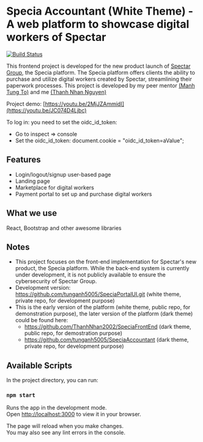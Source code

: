 # Specia Accountant (White Theme) - A web platform to showcase digital workers of Spectar

[![Build Status](https://dev.azure.com/SpectarRPA/SpectarRPA/_apis/build/status/SpeciaPortal?branchName=master)](https://dev.azure.com/SpectarRPA/SpectarRPA/_build/latest?definitionId=9&branchName=master)

This frontend project is developed for the new product launch of [Spectar Group](https://spectargroup.com), the Specia platform. The Specia platform offers clients the ability to purchase and utilize digital workers created by Spectar, streamlining their paperwork processes. This project is developed by my peer mentor [(Manh Tung To)](https://github.com/tunganh5005) and me [(Thanh Nhan Nguyen)](https://github.com/ThanhNhan2002)

Project demo: [https://youtu.be/2MjJZAmmidI](https://youtu.be/JC074D4Ljbc) 

To log in: you need to set the oidc_id_token:
- Go to inspect ⇒ console
- Set the oidc_id_token:
  document.cookie = "oidc_id_token=aValue";

## Features
* Login/logout/signup user-based page
* Landing page
* Marketplace for digital workers
* Payment portal to set up and purchase digital workers
  
## What we use
React, Bootstrap and other awesome libraries

## Notes 
* This project focuses on the front-end implementation for Spectar's new product, the Specia platform. While the back-end system is currently under development, it is not publicly available to ensure the cybersecurity of Spectar Group.
* Development version: https://github.com/tunganh5005/SpeciaPortalUI.git (white theme, private repo, for development purpose)
* This is the early version of the platform (white theme, public repo, for demonstration purpose), the later version of the platform (dark theme) could be found here:
  * https://github.com/ThanhNhan2002/SpeciaFrontEnd (dark theme, public repo, for demostration purpose)
  * https://github.com/tunganh5005/SpeciaAccountant (dark theme, private repo, for development purpose)

## Available Scripts
In the project directory, you can run:

### `npm start`

Runs the app in the development mode.\
Open [http://localhost:3000](http://localhost:3000) to view it in your browser.

The page will reload when you make changes.\
You may also see any lint errors in the console.
